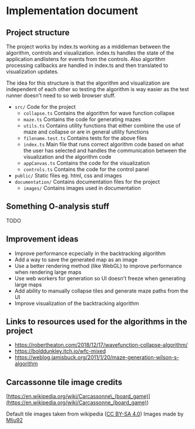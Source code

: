 # Implementation document

## Project structure

The project works by index.ts working as a middleman between the algorithm, controls and visualization. index.ts handles the state of the application andlistens for events from the controls. Also algorithm processing callbacks are handled in index.ts and then translated to visualization updates.

The idea for this structure is that the algorithm and visualization are independent of each other so testing the algorithm is way easier as the test runner doesn't need to so web browser stuff.

-   `src/` Code for the project
    -   `collapse.ts` Contains the algorithm for wave function collapse
    -   `maze.ts` Contains the code for generating mazes
    -   `utils.ts` Contains utility functions that either combine the use of maze and collapse or are in general utility functions
    -   `filename.test.ts` Contains tests for the above files
    -   `index.ts` Main file that runs correct algorithm code based on what the user has selected and handles the communication between the visualization and the algorithm code
    -   `appCanvas.ts` Contains the code for the visualization
    -   `controls.ts` Contains the code for the control panel
-   `public/` Static files eg. html, css and images
-   `documentation/` Contains documentation files for the project
    -   `images/` Contains images used in documentation

## Something O-analysis stuff

TODO

## Improvement ideas

-   Improve performance ecpecially in the backtracking algorithm
-   Add a way to save the generated map as an image
-   Use a better rendering method (like WebGL) to improve performance when rendering large maps
-   Use web workers for generation so UI doesn't freeze when generating large maps
-   Add ability to manually collapse tiles and generate maze paths from the UI
-   Improve visualization of the backtracking algorithm

## Links to resources used for the algorithms in the project

-   https://robertheaton.com/2018/12/17/wavefunction-collapse-algorithm/
-   https://bolddunkley.itch.io/wfc-mixed
-   https://weblog.jamisbuck.org/2011/1/20/maze-generation-wilson-s-algorithm

## Carcassonne tile image credits

[https://en.wikipedia.org/wiki/Carcassonne\_(board_game)](<https://en.wikipedia.org/wiki/Carcassonne_(board_game)>)

Default tile images taken from wikipedia ([CC BY-SA 4.0](https://creativecommons.org/licenses/by-sa/4.0/))
Images made by [Mliu92](https://commons.wikimedia.org/wiki/User:Mliu92)
